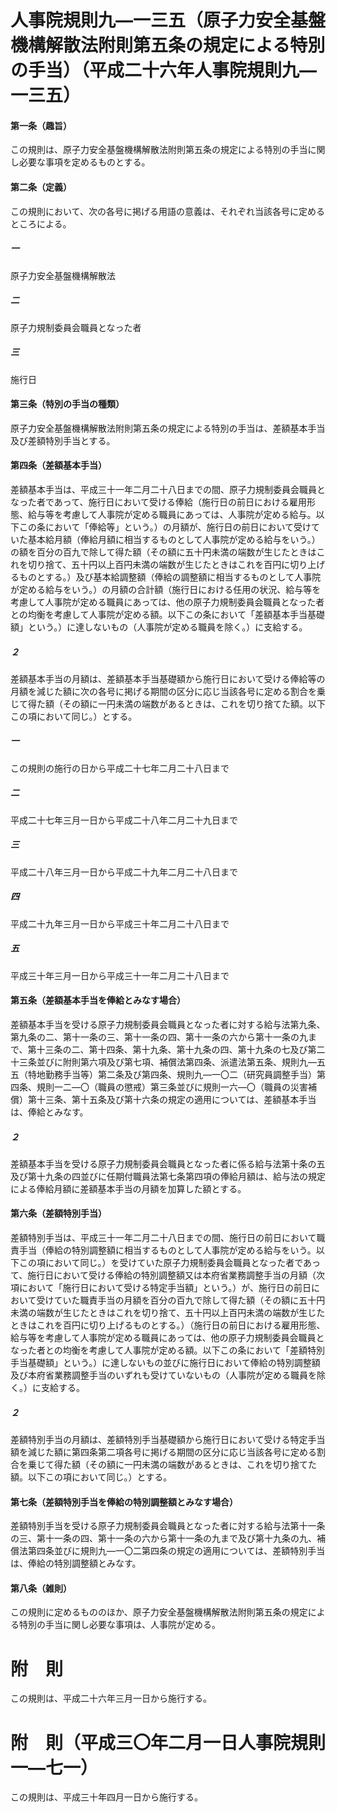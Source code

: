 # 人事院規則九―一三五（原子力安全基盤機構解散法附則第五条の規定による特別の手当）（平成二十六年人事院規則九―一三五）
#### 第一条（趣旨）
この規則は、原子力安全基盤機構解散法附則第五条の規定による特別の手当に関し必要な事項を定めるものとする。
#### 第二条（定義）
この規則において、次の各号に掲げる用語の意義は、それぞれ当該各号に定めるところによる。
##### 一
原子力安全基盤機構解散法
##### 二
原子力規制委員会職員となった者
##### 三
施行日
#### 第三条（特別の手当の種類）
原子力安全基盤機構解散法附則第五条の規定による特別の手当は、差額基本手当及び差額特別手当とする。
#### 第四条（差額基本手当）
差額基本手当は、平成三十一年二月二十八日までの間、原子力規制委員会職員となった者であって、施行日において受ける俸給（施行日の前日における雇用形態、給与等を考慮して人事院が定める職員にあっては、人事院が定める給与。以下この条において「俸給等」という。）の月額が、施行日の前日において受けていた基本給月額（俸給月額に相当するものとして人事院が定める給与をいう。）の額を百分の百九で除して得た額（その額に五十円未満の端数が生じたときはこれを切り捨て、五十円以上百円未満の端数が生じたときはこれを百円に切り上げるものとする。）及び基本給調整額（俸給の調整額に相当するものとして人事院が定める給与をいう。）の月額の合計額（施行日における任用の状況、給与等を考慮して人事院が定める職員にあっては、他の原子力規制委員会職員となった者との均衡を考慮して人事院が定める額。以下この条において「差額基本手当基礎額」という。）に達しないもの（人事院が定める職員を除く。）に支給する。
##### ２
差額基本手当の月額は、差額基本手当基礎額から施行日において受ける俸給等の月額を減じた額に次の各号に掲げる期間の区分に応じ当該各号に定める割合を乗じて得た額（その額に一円未満の端数があるときは、これを切り捨てた額。以下この項において同じ。）とする。
##### 一
この規則の施行の日から平成二十七年二月二十八日まで
##### 二
平成二十七年三月一日から平成二十八年二月二十九日まで
##### 三
平成二十八年三月一日から平成二十九年二月二十八日まで
##### 四
平成二十九年三月一日から平成三十年二月二十八日まで
##### 五
平成三十年三月一日から平成三十一年二月二十八日まで
#### 第五条（差額基本手当を俸給とみなす場合）
差額基本手当を受ける原子力規制委員会職員となった者に対する給与法第九条、第九条の二、第十一条の三、第十一条の四、第十一条の六から第十一条の九まで、第十三条の二、第十四条、第十九条、第十九条の四、第十九条の七及び第二十三条並びに附則第六項及び第七項、補償法第四条、派遣法第五条、規則九―五五（特地勤務手当等）第二条及び第四条、規則九―一〇二（研究員調整手当）第四条、規則一二―〇（職員の懲戒）第三条並びに規則一六―〇（職員の災害補償）第十三条、第十五条及び第十六条の規定の適用については、差額基本手当は、俸給とみなす。
##### ２
差額基本手当を受ける原子力規制委員会職員となった者に係る給与法第十条の五及び第十九条の四並びに任期付職員法第七条第四項の俸給月額は、給与法の規定による俸給月額に差額基本手当の月額を加算した額とする。
#### 第六条（差額特別手当）
差額特別手当は、平成三十一年二月二十八日までの間、施行日の前日において職責手当（俸給の特別調整額に相当するものとして人事院が定める給与をいう。以下この項において同じ。）を受けていた原子力規制委員会職員となった者であって、施行日において受ける俸給の特別調整額又は本府省業務調整手当の月額（次項において「施行日において受ける特定手当額」という。）が、施行日の前日において受けていた職責手当の月額を百分の百九で除して得た額（その額に五十円未満の端数が生じたときはこれを切り捨て、五十円以上百円未満の端数が生じたときはこれを百円に切り上げるものとする。）（施行日の前日における雇用形態、給与等を考慮して人事院が定める職員にあっては、他の原子力規制委員会職員となった者との均衡を考慮して人事院が定める額。以下この条において「差額特別手当基礎額」という。）に達しないもの並びに施行日において俸給の特別調整額及び本府省業務調整手当のいずれも受けていないもの（人事院が定める職員を除く。）に支給する。
##### ２
差額特別手当の月額は、差額特別手当基礎額から施行日において受ける特定手当額を減じた額に第四条第二項各号に掲げる期間の区分に応じ当該各号に定める割合を乗じて得た額（その額に一円未満の端数があるときは、これを切り捨てた額。以下この項において同じ。）とする。
#### 第七条（差額特別手当を俸給の特別調整額とみなす場合）
差額特別手当を受ける原子力規制委員会職員となった者に対する給与法第十一条の三、第十一条の四、第十一条の六から第十一条の九まで及び第十九条の九、補償法第四条並びに規則九―一〇二第四条の規定の適用については、差額特別手当は、俸給の特別調整額とみなす。
#### 第八条（雑則）
この規則に定めるもののほか、原子力安全基盤機構解散法附則第五条の規定による特別の手当に関し必要な事項は、人事院が定める。
# 附　則
この規則は、平成二十六年三月一日から施行する。
# 附　則（平成三〇年二月一日人事院規則一―七一）
この規則は、平成三十年四月一日から施行する。
